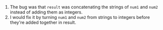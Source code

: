 1. The bug was that `result` was concatenating the strings of `num1` and `num2` instead of adding them as integers.
2. I would fix it by turning `num1` and `num2` from strings to integers before they're added together in result.